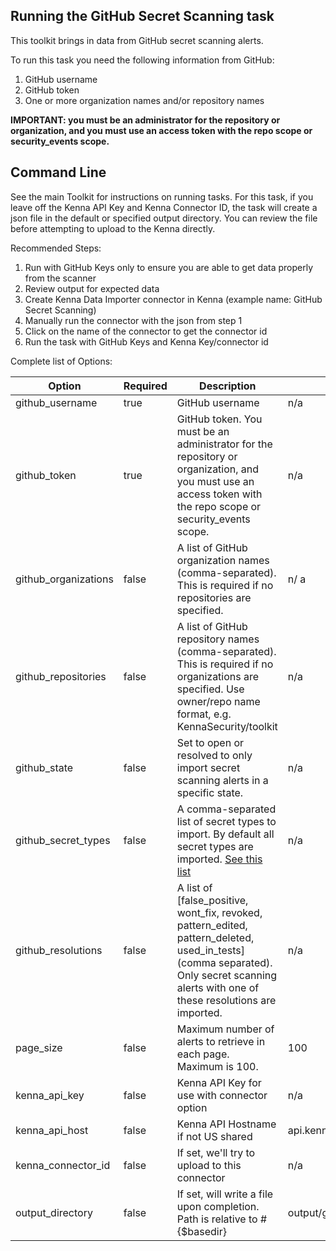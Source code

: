## Running the GitHub Secret Scanning task 

This toolkit brings in data from GitHub secret scanning alerts.

To run this task you need the following information from GitHub: 

1. GitHub username
2. GitHub token 
3. One or more organization names and/or repository names

**IMPORTANT: you must be an administrator for the repository or organization, and you must use an access token with the repo scope or security_events scope.**

## Command Line

See the main Toolkit for instructions on running tasks. For this task, if you leave off the Kenna API Key and Kenna Connector ID, the task will create a json file in the default or specified output directory. You can review the file before attempting to upload to the Kenna directly.

Recommended Steps: 

1. Run with GitHub Keys only to ensure you are able to get data properly from the scanner
1. Review output for expected data
1. Create Kenna Data Importer connector in Kenna (example name: GitHub Secret Scanning) 
1. Manually run the connector with the json from step 1 
1. Click on the name of the connector to get the connector id
1. Run the task with GitHub Keys and Kenna Key/connector id



Complete list of Options:

| Option               | Required | Description                                                                                                                                                                                                                                   | default                       |
|----------------------|----------|-----------------------------------------------------------------------------------------------------------------------------------------------------------------------------------------------------------------------------------------------|-------------------------------|
| github_username      | true     | GitHub username                                                                                                                                                                                                                               | n/a                           |
| github_token         | true     | GitHub token. You must be an administrator for the repository or organization, and you must use an access token with the repo scope or security_events scope.                                                                                 | n/a                           |
| github_organizations | false    | A list of GitHub organization names (comma-separated). This is required if no repositories are specified.                                                                                                                                     | n/ a                          |
| github_repositories  | false    | A list of GitHub repository names (comma-separated). This is required if no organizations are specified. Use owner/repo name format, e.g. KennaSecurity/toolkit                                                                               | n/a                           |
| github_state         | false    | Set to open or resolved to only import secret scanning alerts in a specific state.                                                                                                                                                            | n/a                           |
| github_secret_types  | false    | A comma-separated list of secret types to import. By default all secret types are imported. [See this list](https://docs.github.com/en/code-security/secret-scanning/about-secret-scanning#list-of-supported-secrets-for-public-repositories) | n/a                           |
| github_resolutions   | false    | A list of [false_positive, wont_fix, revoked, pattern_edited, pattern_deleted, used_in_tests] (comma separated). Only secret scanning alerts with one of these resolutions are imported.                                                      | n/a                           |
| page_size            | false    | Maximum number of alerts to retrieve in each page. Maximum is 100.                                                                                                                                                            | 100                           |
| kenna_api_key        | false    | Kenna API Key for use with connector option                                                                                                                                                                                                   | n/a                           |
| kenna_api_host       | false    | Kenna API Hostname if not US shared                                                                                                                                                                                                           | api.kennasecurity.com         |
| kenna_connector_id   | false    | If set, we'll try to upload to this connector                                                                                                                                                                                                 | n/a                           |
| output_directory     | false    | If set, will write a file upon completion. Path is relative to #{$basedir}                                                                                                                                                                    | output/github_secret_scanning |
